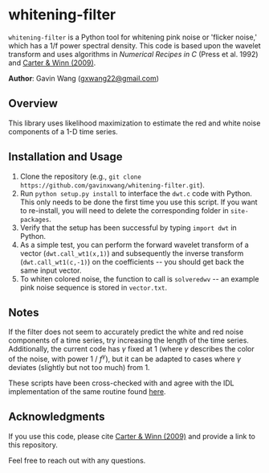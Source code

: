 # whitening-filter

`whitening-filter` is a Python tool for whitening pink noise or 'flicker noise,' which has a 1/f power spectral density. This code is based upon the wavelet transform and uses algorithms in *Numerical Recipes in C* (Press et al. 1992) and [Carter & Winn (2009)](https://ui.adsabs.harvard.edu/abs/2009ApJ...704...51C/abstract). 

**Author**: Gavin Wang ([gxwang22@gmail.com](gxwang22@gmail.com))

## Overview

This library uses likelihood maximization to estimate the red and white noise components of a 1-D time series. 

## Installation and Usage

1. Clone the repository (e.g., `git clone https://github.com/gavinxwang/whitening-filter.git`).
2. Run `python setup.py install` to interface the `dwt.c` code with Python. This only needs to be done the first time you use this script. If you want to re-install, you will need to delete the corresponding folder in `site-packages`.
3. Verify that the setup has been successful by typing `import dwt` in Python.
4. As a simple test, you can perform the forward wavelet transform of a vector (`dwt.call_wt1(x,1)`) and subsequently the inverse transform (`dwt.call_wt1(c,-1)`) on the coefficients -- you should get back the same input vector.
5. To whiten colored noise, the function to call is `solveredwv` -- an example pink noise sequence is stored in `vector.txt`.

## Notes

If the filter does not seem to accurately predict the white and red noise components of a time series, try increasing the length of the time series. Additionally, the current code has $\gamma$ fixed at 1 (where $\gamma$ describes the color of the noise, with power 1 / $f^\gamma$), but it can be adapted to cases where $\gamma$ deviates (slightly but not too much) from 1. 

These scripts have been cross-checked with and agree with the IDL implementation of the same routine found [here](https://github.com/zgazak/TAP/tree/master/extra_pro/carter_winn_wavelets).

## Acknowledgments

If you use this code, please cite [Carter & Winn (2009)](https://ui.adsabs.harvard.edu/abs/2009ApJ...704...51C/abstract) and provide a link to this repository.

Feel free to reach out with any questions.
